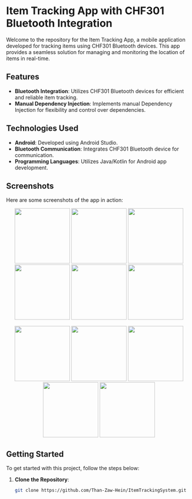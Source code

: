 # Item Tracking App with CHF301 Bluetooth Integration

Welcome to the repository for the Item Tracking App, a mobile application developed for tracking items using CHF301 Bluetooth devices. This app provides a seamless solution for managing and monitoring the location of items in real-time.

## Features

- **Bluetooth Integration**: Utilizes CHF301 Bluetooth devices for efficient and reliable item tracking.
- **Manual Dependency Injection**: Implements manual Dependency Injection for flexibility and control over dependencies.

## Technologies Used

- **Android**: Developed using Android Studio.
- **Bluetooth Communication**: Integrates CHF301 Bluetooth device for communication.
- **Programming Languages**: Utilizes Java/Kotlin for Android app development.

## Screenshots

Here are some screenshots of the app in action:
<p align="center">
  <img src="https://github.com/Than-Zaw-Hein/ItemTrackingSystem/blob/main/AppImage/ss1.png" width="150" />
  <img src="https://github.com/Than-Zaw-Hein/ItemTrackingSystem/blob/main/AppImage/ss2.png" width="150" />
  <img src="https://github.com/Than-Zaw-Hein/ItemTrackingSystem/blob/main/AppImage/ss3.png" width="150" />
  <img src="https://github.com/Than-Zaw-Hein/ItemTrackingSystem/blob/main/AppImage/ss4.png" width="150" />
  <img src="https://github.com/Than-Zaw-Hein/ItemTrackingSystem/blob/main/AppImage/ss5.png" width="150" />
  <img src="https://github.com/Than-Zaw-Hein/ItemTrackingSystem/blob/main/AppImage/ss6.png" width="150" />
</p>
<p align="center">
  <img src="https://github.com/Than-Zaw-Hein/ItemTrackingSystem/blob/main/AppImage/ss7.png" width="150" />
  <img src="https://github.com/Than-Zaw-Hein/ItemTrackingSystem/blob/main/AppImage/ss8.png" width="150" />
  <img src="https://github.com/Than-Zaw-Hein/ItemTrackingSystem/blob/main/AppImage/ss9.png" width="150" />
  <img src="https://github.com/Than-Zaw-Hein/ItemTrackingSystem/blob/main/AppImage/ss10.png" width="150" />
  <img src="https://github.com/Than-Zaw-Hein/ItemTrackingSystem/blob/main/AppImage/ss11.png" width="150" />
</p>
<p align="center">
</p>

## Getting Started

To get started with this project, follow the steps below:

1. **Clone the Repository**:

   ```bash
   git clone https://github.com/Than-Zaw-Hein/ItemTrackingSystem.git

